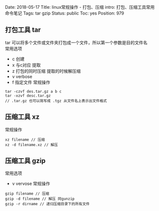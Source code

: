 Date: 2018-05-17
Title: linux常规操作 - 打包、压缩
intro: 打包、压缩工具常用命令笔记
Tags: tar gzip
Status: public
Toc: yes
Position: 979

## 打包工具 tar
tar 可以将多个文件或文件夹打包成一个文件，所以第一个参数是目的文件名  
常用选项  
- c 创建
- x 与c对应 提取
- z 打包的同时压缩 提取的时候解压缩
- v verbose
- f 指定文件
常规操作
```
tar -czvf des.tar.gz a b c
tar -xzvf desc.tar.gz
// .tar.gz 也可以简写成 .tgz 从文件名上表示出文件格式
```

## 压缩工具 xz
常规操作
```
xz filename // 压缩
xz -d filename.xz // 解压
```

## 压缩工具 gzip
常用选项  
- v vervose
常规操作
```
gzip filename // 压缩
gzip -d filename // 解压 同gunzip
gzip -r dirname // 递归压缩目录下的所有文件
```
